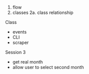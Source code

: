1. flow
2. classes
 2a. class relationship

Class
  - events
  - CLI
  - scraper

Session 3
  - get real month
  - allow user to select second month